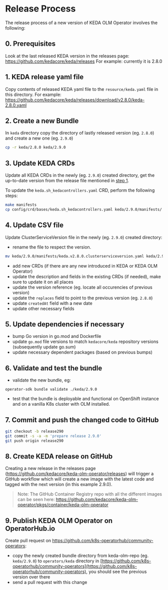 # Release Process

The release process of a new version of KEDA OLM Operator involves the following:

## 0. Prerequisites

Look at the last released KEDA version in the releases page: https://github.com/kedacore/keda/releases
For example: currently it is 2.8.0

## 1. KEDA release yaml file

Copy contents of released KEDA yaml file to the `resource/keda.yaml` file in this directory.
For example: https://github.com/kedacore/keda/releases/download/v2.8.0/keda-2.8.0.yaml

## 2. Create a new Bundle

In `keda` directory copy the directory of lastly released version (eg. `2.8.0`) and create a new one (eg. `2.9.0`)
```bash
cp -r keda/2.8.0 keda/2.9.0
```

## 3. Update KEDA CRDs
Update all KEDA CRDs in the newly (eg. `2.9.0`) created directory, get the up-to-date version from the release file mentioned in [step 1](#1-keda-release-yaml-file).

To update the `keda.sh_kedacontrollers.yaml` CRD, perform the following steps:

```bash
make manifests
cp config/crd/bases/keda.sh_kedacontrollers.yaml keda/2.9.0/manifests/
```

## 4. Update CSV file
Update ClusterServiceVersion file in the newly (eg. `2.9.0`) created directory:
- rename the file to respect the version.
```bash
mv keda/2.9.0/manifests/keda.v2.8.0.clusterserviceversion.yaml keda/2.9.0/manifests/keda.v2.9.0.clusterserviceversion.yaml
```
- add new CRDs (if there are any new introduced in KEDA or KEDA OLM Operator)
- update the description and fields in the existing CRDs (if needed), make sure to update it on all places
- update the version reference (eg. locate all occurencies of previous version)
- update the `replaces` field to point to the previous version (eg. `2.8.0`)
- update `createdAt` field with a new date
- update other necessary fields

## 5. Update dependencies if necessary
- bump Go version in go.mod and Dockerfile
- update `go.mod` file versions to match `kedacore/keda` repository versions (subsequently update go.sum)
- update necessary dependent packages (based on previous bumps)

## 6. Validate and test the bundle
- validate the new bundle, eg:
```
operator-sdk bundle validate ./keda/2.9.0
```
- test that the bundle is deployable and functional on OpenShift instance and on a vanilla K8s cluster with OLM installed.

## 7. Commit and push the changed code to GitHub
```bash
git checkout -b release290
git commit -s -a -m 'prepare release 2.9.0'
git push origin release290
```

## 8. Create KEDA release on GitHub

Creating a new release in the releases page (https://github.com/kedacore/keda-olm-operator/releases) will trigger a GitHub workflow which will create a new image with the latest code and tagged with the next version (in this example 2.9.0).

> Note: The GitHub Container Registry repo with all the different images can be seen here: https://github.com/kedacore/keda-olm-operator/pkgs/container/keda-olm-operator


## 9. Publish KEDA OLM Operator on OperatorHub.io
Create pull request on https://github.com/k8s-operatorhub/community-operators:
- copy the newly created bundle directory from keda-olm-repo (eg. `keda/2.9.0`) to `operators/keda` directory in [https://github.com/k8s-operatorhub/community-operators](https://github.com/k8s-operatorhub/community-operators), you should see the previous version over there
- send a pull request with this change
